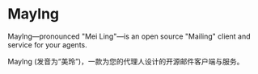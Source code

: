 # Maylng

Maylng—pronounced "Mei Ling"—is an open source "Mailing" client and service for your agents.

Maylng (发音为“美玲”)，一款为您的代理人设计的开源邮件客户端与服务。
